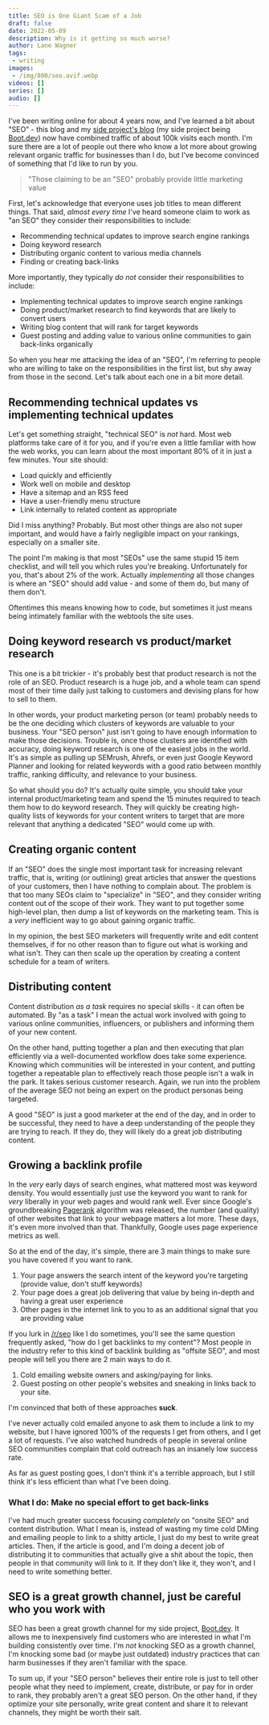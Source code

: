 ```yaml
---
title: SEO is One Giant Scam of a Job
draft: false
date: 2022-05-09
description: Why is it getting so much worse?
author: Lane Wagner
tags:
 - writing
images:
 - /img/800/seo.avif.webp
videos: []
series: []
audio: []
---
```


I've been writing online for about 4 years now, and I've learned a bit about "SEO" - this blog and my [side project's blog](https://blog.boot.dev) (my side project being [Boot.dev](https://boot.dev)) now have combined traffic of about 100k visits each month. I'm sure there are a lot of people out there who know a lot more about growing relevant organic traffic for businesses than I do, but I've become convinced of something that I'd like to run by you.

> "Those claiming to be an "SEO" probably provide little marketing value

First, let's acknowledge that everyone uses job titles to mean different things. That said, *almost every time* I've heard someone claim to work as "an SEO" they consider their responsibilities to include:

* Recommending technical updates to improve search engine rankings
* Doing keyword research
* Distributing organic content to various media channels
* Finding or creating back-links

More importantly, they typically *do not* consider their responsibilities to include:

* Implementing technical updates to improve search engine rankings
* Doing product/market research to find keywords that are likely to convert users
* Writing blog content that will rank for target keywords
* Guest posting and adding value to various online communities to gain back-links organically

So when you hear me attacking the idea of an "SEO", I'm referring to people who are willing to take on the responsibilities in the first list, but shy away from those in the second. Let's talk about each one in a bit more detail.

## Recommending technical updates vs implementing technical updates

Let's get something straight, "technical SEO" is *not* hard. Most web platforms take care of it for you, and if you're even a little familiar with how the web works, you can learn about the most important 80% of it in just a few minutes. Your site should:

* Load quickly and efficiently
* Work well on mobile and desktop
* Have a sitemap and an RSS feed
* Have a user-friendly menu structure
* Link internally to related content as appropriate

Did I miss anything? Probably. But most other things are also not super important, and would have a fairly negligible impact on your rankings, especially on a smaller site.

The point I'm making is that most "SEOs" use the same stupid 15 item checklist, and will tell you which rules you're breaking. Unfortunately for you, that's about 2% of the work. Actually *implementing* all those changes is where an "SEO" should add value - and some of them do, but many of them don't.

Oftentimes this means knowing how to code, but sometimes it just means being intimately familiar with the webtools the site uses.

## Doing keyword research vs product/market research

This one is a bit trickier - it's probably best that product research is not the role of an SEO. Product research is a huge job, and a whole team can spend most of their time daily just talking to customers and devising plans for how to sell to them.

In other words, your product marketing person (or team) probably needs to be the one deciding which clusters of keywords are valuable to your business. Your "SEO person" just isn't going to have enough information to make those decisions. Trouble is, once those clusters are identified with accuracy, doing keyword research is one of the easiest jobs in the world. It's as simple as pulling up SEMrush, Ahrefs, or even just Google Keyword Planner and looking for related keywords with a good ratio between monthly traffic, ranking difficulty, and relevance to your business.

So what should you do? It's actually quite simple, you should take your internal product/marketing team and spend the 15 minutes required to teach them how to do keyword research. They will quickly be creating high-quality lists of keywords for your content writers to target that are more relevant that anything a dedicated "SEO" would come up with.

## Creating organic content

If an "SEO" does the single most important task for increasing relevant traffic, that is, writing (or outlining) great articles that answer the questions of your customers, then I have nothing to complain about. The problem is that too many SEOs claim to "specialize" in "SEO", and they consider writing content out of the scope of their work. They want to put together some high-level plan, then dump a list of keywords on the marketing team. This is a *very* inefficient way to go about gaining organic traffic.

In my opinion, the best SEO marketers will frequently write and edit content themselves, if for no other reason than to figure out what is working and what isn't. They can then scale up the operation by creating a content schedule for a team of writers.

## Distributing content

Content distribution *as a task* requires no special skills - it can often be automated. By "as a task" I mean the actual work involved with going to various online communities, influencers, or publishers and informing them of your new content.

On the other hand, putting together a plan and then executing that plan efficiently via a well-documented workflow does take some experience. Knowing which communities will be interested in your content, and putting together a repeatable plan to effectively reach those people isn't a walk in the park. It takes serious customer research. Again, we run into the problem of the average SEO not being an expert on the product personas being targeted.

A good "SEO" is just a good marketer at the end of the day, and in order to be successful, they need to have a deep understanding of the people they are trying to reach. If they do, they will likely do a great job distributing content.

## Growing a backlink profile

In the *very* early days of search engines, what mattered most was keyword density. You would essentially just use the keyword you want to rank for *very* liberally in your web pages and would rank well. Ever since Google's groundbreaking [Pagerank](https://en.wikipedia.org/wiki/PageRank) algorithm was released, the number (and quality) of other websites that link to your webpage matters a lot more. These days, it's even more involved than that. Thankfully, Google uses page experience metrics as well.

So at the end of the day, it's simple, there are 3 main things to make sure you have covered if you want to rank.

1. Your page answers the search intent of the keyword you're targeting (provide value, don't stuff keywords)
2. Your page does a great job delivering that value by being in-depth and having a great user experience
3. Other pages in the internet link to you to as an additional signal that you are providing value

If you lurk in [/r/seo](https://reddit.com/r/seo) like I do sometimes, you'll see the same question frequently asked, "how do I get backlinks to my content"? Most people in the industry refer to this kind of backlink building as "offsite SEO", and most people will tell you there are 2 main ways to do it.

1. Cold emailing website owners and asking/paying for links.
2. Guest posting on other people's websites and sneaking in links back to your site.

I'm convinced that both of these approaches **suck**.

I've never actually cold emailed anyone to ask them to include a link to my website, but I have ignored 100% of the requests I get from others, and I get a lot of requests. I've also watched hundreds of people in several online SEO communities complain that cold outreach has an insanely low success rate.

As far as guest posting goes, I don't think it's a terrible approach, but I still think it's less efficient than what I've been doing.

### What I do: Make no special effort to get back-links

I've had much greater success focusing *completely* on "onsite SEO" and content distribution. What I mean is, instead of wasting my time cold DMing and emailing people to link to a shitty article, I just do my best to write great articles. Then, if the article is good, and I'm doing a decent job of distributing it to communities that actually give a shit about the topic, then people in that community will link to it. If they don't like it, they won't, and I need to write something better.

## SEO is a great growth channel, just be careful who you work with

SEO has been a great growth channel for my side project, [Boot.dev](https://boot.dev). It allows me to inexpensively find customers who are interested in what I'm building consistently over time. I'm *not* knocking SEO as a growth channel, I'm knocking some bad (or maybe just outdated) industry practices that can harm businesses if they aren't familiar with the space.

To sum up, if your "SEO person" believes their entire role is just to tell other people what they need to implement, create, distribute, or pay for in order to rank, they probably aren't a great SEO person. On the other hand, if they optimize your site personally, write great content and share it to relevant channels, they might be worth their salt.
